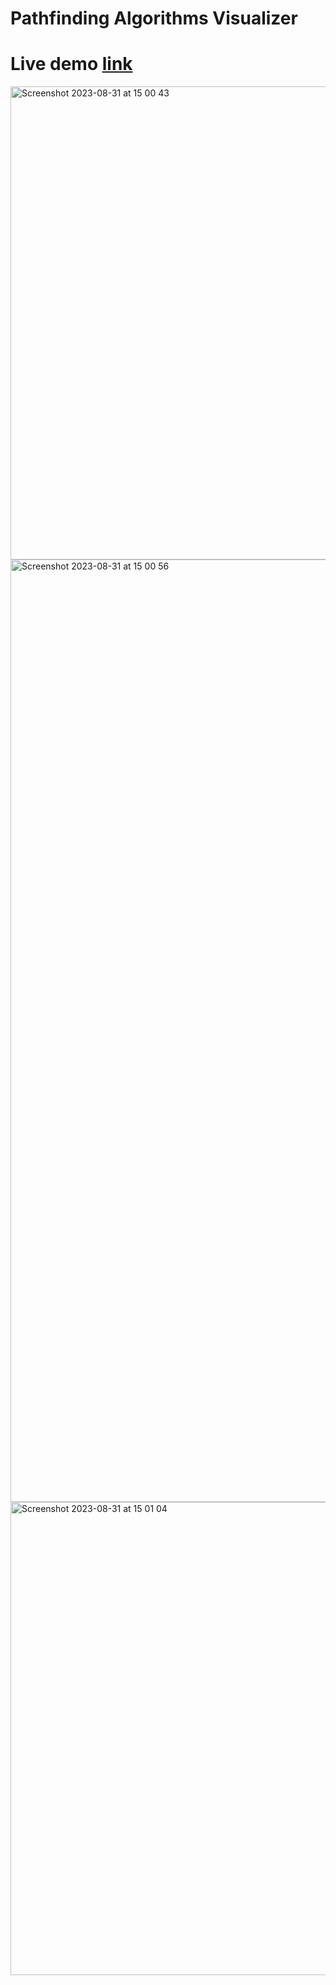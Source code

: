 # Pathfinding Algorithms Visualizer
# Live demo [link](http://ec2-13-48-203-0.eu-north-1.compute.amazonaws.com:3000)

<img width="757" alt="Screenshot 2023-08-31 at 15 00 43" src="https://github.com/satqan/Pathfinding-Algorithms-Visualizer/assets/85357193/86875120-d701-4411-bc92-aaec54412c11">
<img width="1508" alt="Screenshot 2023-08-31 at 15 00 56" src="https://github.com/satqan/Pathfinding-Algorithms-Visualizer/assets/85357193/6e68b438-fa23-42ce-acb6-9e51d018a970">
<img width="757" alt="Screenshot 2023-08-31 at 15 01 04" src="https://github.com/satqan/Pathfinding-Algorithms-Visualizer/assets/85357193/ad7ecf7d-a424-4601-948d-9e52082ab35e">
